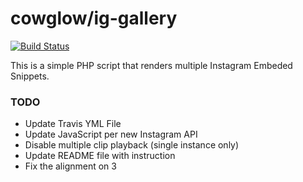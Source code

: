 # cowglow/ig-gallery

[![Build Status](https://travis-ci.org/cowglow/ig-gallery.svg?branch=master)](https://travis-ci.org/cowglow/ig-gallery)

This is a simple PHP script that renders multiple Instagram Embeded Snippets.


### TODO
- Update Travis YML File
- Update JavaScript per new Instagram API
- Disable multiple clip playback (single instance only)
- Update README file with instruction
- Fix the alignment on 3 